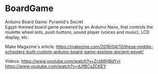 # BoardGame
Arduino Board Game: Pyramid's Secret
<br>
Egypt-themed board game powered by an Arduino Nano, that controls the roulette wheel leds, push buttons, sound player (voices and music), LCD display, etc.

Make Magazine's article:
https://makezine.com/2016/04/13/these-middle-schoolers-built-custom-arduino-board-game-explore-ancient-egypt/

Videos:
https://www.youtube.com/watch?v=Zrz66H8dYvI
<br>
https://www.youtube.com/watch?v=dJfBCsZCKEY
